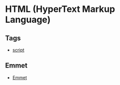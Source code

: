 # HTML (HyperText Markup Language)

## Tags

* [script](https://hdevstudy.tistory.com/1)

## Emmet

* [Emmet](https://hdevstudy.tistory.com/29)
